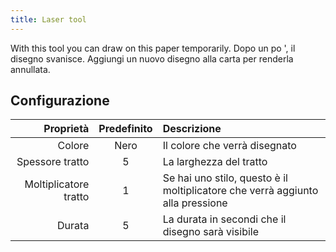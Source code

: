 ```yaml
---
title: Laser tool
---
```


With this tool you can draw on this paper temporarily. Dopo un po ', il disegno svanisce. Aggiungi un nuovo disegno alla carta per renderla annullata.

## Configurazione

|             Proprietà | Predefinito | Descrizione                                                                    |
| --------------------: | :---------: | :----------------------------------------------------------------------------- |
|                Colore |     Nero    | Il colore che verrà disegnato                                                  |
|       Spessore tratto |      5      | La larghezza del tratto                                                        |
| Moltiplicatore tratto |      1      | Se hai uno stilo, questo è il moltiplicatore che verrà aggiunto alla pressione |
|                Durata |      5      | La durata in secondi che il disegno sarà visibile                              |
